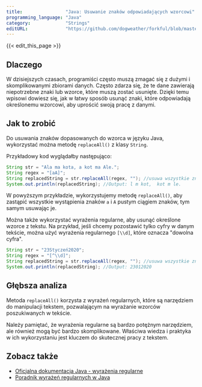 ```yaml
---
title:                "Java: Usuwanie znaków odpowiadających wzorcowi"
programming_language: "Java"
category:             "Strings"
editURL:              "https://github.com/dogweather/forkful/blob/master/content/pl/java/deleting-characters-matching-a-pattern.md"
---
```


{{< edit_this_page >}}

## Dlaczego

W dzisiejszych czasach, programiści często muszą zmagać się z dużymi i skomplikowanymi zbiorami danych. Często zdarza się, że te dane zawierają niepotrzebne znaki lub wzorce, które muszą zostać usunięte. Dzięki temu wpisowi dowiesz się, jak w łatwy sposób usunąć znaki, które odpowiadają określonemu wzorcowi, aby uprościć swoją pracę z danymi.

## Jak to zrobić

Do usuwania znaków dopasowanych do wzorca w języku Java, wykorzystać można metodę `replaceAll()` z klasy `String`.

Przykładowy kod wyglądałby następująco:

```Java
String str = "Ala ma kota, a kot ma Ale.";
String regex = "[aA]";
String replacedString = str.replaceAll(regex, ""); //usuwa wszystkie znaki 'a' i 'A'
System.out.println(replacedString); //Output: l m kot,  kot m le.
```

W powyższym przykładzie, wykorzystujemy metodę `replaceAll()`, aby zastąpić wszystkie wystąpienia znaków `a` i `A` pustym ciągiem znaków, tym samym usuwając je.

Można także wykorzystać wyrażenia regularne, aby usunąć określone wzorce z tekstu. Na przykład, jeśli chcemy pozostawić tylko cyfry w danym tekście, można użyć wyrażenia regularnego `[\\d]`, które oznacza "dowolna cyfra".

```Java
String str = "23Styczeń2020";
String regex = "[^\\d]";
String replacedString = str.replaceAll(regex, ""); //usuwa wszystkie znaki, które nie są cyframi
System.out.println(replacedString); //Output: 23012020
```

## Głębsza analiza

Metoda `replaceAll()` korzysta z wyrażeń regularnych, które są narzędziem do manipulacji tekstem, pozwalającym na wyrażanie wzorców poszukiwanych w tekście.

Należy pamiętać, że wyrażenia regularne są bardzo potężnym narzędziem, ale również mogą być bardzo skomplikowane. Właściwa wiedza i praktyka w ich wykorzystaniu jest kluczem do skutecznej pracy z tekstem.

## Zobacz także

- [Oficjalna dokumentacja Java - wyrażenia regularne](https://docs.oracle.com/javase/8/docs/api/java/util/regex/Pattern.html)
- [Poradnik wyrażeń regularnych w Java](https://www.vogella.com/tutorials/JavaRegularExpressions/article.html)